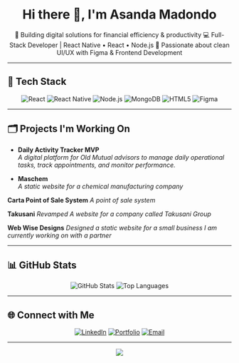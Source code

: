 <h1 align="center">Hi there 👋, I'm Asanda Madondo</h1>

<p align="center">
🚀 Building digital solutions for financial efficiency & productivity  
💻 Full-Stack Developer | React Native • React • Node.js  
🎨 Passionate about clean UI/UX with Figma & Frontend Development  
</p>

---

## 🧰 Tech Stack

<p align="center">
<img src="https://img.shields.io/badge/React-20232A?style=for-the-badge&logo=react&logoColor=61DAFB" alt="React"/>
<img src="https://img.shields.io/badge/React_Native-20232A?style=for-the-badge&logo=react&logoColor=61DAFB" alt="React Native"/>
<img src="https://img.shields.io/badge/Node.js-43853D?style=for-the-badge&logo=node.js&logoColor=white" alt="Node.js"/>
<img src="https://img.shields.io/badge/MongoDB-4EA94B?style=for-the-badge&logo=mongodb&logoColor=white" alt="MongoDB"/>
<img src="https://img.shields.io/badge/HTML5-E34F26?style=for-the-badge&logo=html5&logoColor=white" alt="HTML5"/>
<img src="https://img.shields.io/badge/Figma-F24E1E?style=for-the-badge&logo=figma&logoColor=white" alt="Figma"/>
</p>

---

## 🗂️ Projects I'm Working On

- **Daily Activity Tracker MVP**  
_A digital platform for Old Mutual advisors to manage daily operational tasks, track appointments, and monitor performance._

- **Maschem**  
_A static website for a chemical manufacturing company_

**Carta Point of Sale System**
_A point of sale system_

**Takusani**
_Revamped A website for a company called Takusani Group_

**Web Wise Designs**
_Designed a static website for a small business I am currently working on with a partner_

---

## 📊 GitHub Stats

<p align="center">
<img src="https://github-readme-stats.vercel.app/api?username=YourUsername&show_icons=true&theme=tokyonight" alt="GitHub Stats"/>
<img src="https://github-readme-stats.vercel.app/api/top-langs/?username=YourUsername&layout=compact&theme=tokyonight" alt="Top Languages"/>
</p>

---

## 🌐 Connect with Me

<p align="center">
<a href="https://www.linkedin.com/in/yourlinkedin"><img src="https://img.shields.io/badge/LinkedIn-0077B5?style=for-the-badge&logo=linkedin&logoColor=white" alt="LinkedIn"/></a>
<a href="https://yourportfolio.com"><img src="https://img.shields.io/badge/Portfolio-000?style=for-the-badge&logo=about-dot-me&logoColor=white" alt="Portfolio"/></a>
<a href="mailto:youremail@example.com"><img src="https://img.shields.io/badge/Email-D14836?style=for-the-badge&logo=gmail&logoColor=white" alt="Email"/></a>
</p>

---

<p align="center">
  <img src="https://profile-counter.glitch.me/YourUsername/count.svg" />
</p>

